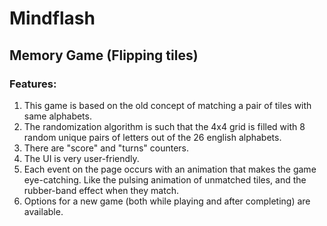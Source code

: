 # Mindflash
## Memory Game (Flipping tiles)

### Features:
1. This game is based on the old concept of matching a pair of tiles with same alphabets.
2. The randomization algorithm is such that the 4x4 grid is filled with 8 random unique pairs of letters out of the 26 english alphabets.
3. There are "score" and "turns" counters.
4. The UI is very user-friendly. 
5. Each event on the page occurs with an animation that makes the game eye-catching. 
   Like the pulsing animation of unmatched tiles, and the rubber-band effect when they match.
6. Options for a new game (both while playing and after completing) are available.

